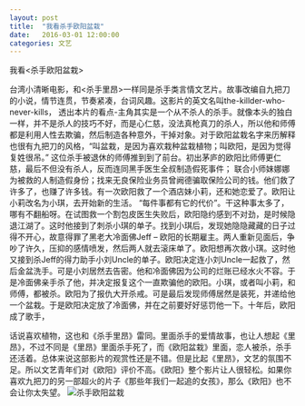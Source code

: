 ```yaml
---
layout: post
title:  "我看杀手欧阳盆栽"
date:   2016-03-01 12:00:00
categories: 文艺
---
```

<script src="//d3js.org/d3.v3.min.js" charset="utf-8"></script>

我看<杀手欧阳盆栽>

台湾小清晰电影，和<杀手里昂>一样同是杀手类言情文艺片。故事改编自九把刀的小说，情节连贯，节奏紧凑，台词风趣。这影片的英文名叫the-killder-who-never-kills， 透出本片的看点-主角其实是一个从不杀人的杀手。就像本头的独白一样，并不是杀人的技巧不好，而是心仁慈，没法真枪真刀的杀人，所以他和师傅都是利用人性去欺骗，然后制造各种意外，干掉对象。对于欧阳盆栽名字来历解释也很有九把刀的风格，“叫盆栽，是因为喜欢栽种盆栽植物；叫欧阳，是因为觉得复姓很吊。”  这位杀手被退休的师傅推到到了前台。初出茅庐的欧阳比师傅更仁慈，最后不但没有杀人，反而连同黑手医生全叔制造假死事件；<!--more--> 联合小师妹娜娜为被救的人制造假身份；找来无良保险业务员曾阙德骗取保险公司的钱。他们救了许多了，也赚了许多钱。有一次欧阳救了一个酒店妹小莉，还和她恋爱了。欧阳让小莉改名为小琪，去开始新的生活。 “每件事都有它的代价”。干这种事太多了，哪有不翻船呀。在试图救一个割包皮医生失败后，欧阳隐约感到不对劲，是时候隐退江湖了。这时他接到了刺杀小琪的单子。找到小琪后，发现她隐隐藏藏的日子过得不开心，故意得罪了黑老大冷面佛Jeff – 欧阳的长期雇主。两人重新见面后，争吵了许久，压抑的感情喷发，然后两人就去滚床单了。欧阳想再次救小琪。这时他又接到杀Jeff的得力助手小刘Uncle的单子。欧阳决定连小刘Uncle一起救了，然后金盆洗手。可是小刘居然去告密。他和冷面佛因为公司的烂账已经水火不容。于是冷面佛亲手杀了他，并决定报复这个一直欺骗他的欧阳。小琪，或者叫小莉，和师傅，都被杀。欧阳为了报仇大开杀戒。可是最后发现师傅居然是装死，并递给他一个盆栽。于是欧阳决定放了冷面佛，并在之前要好好惩罚他一下。十年后，欧阳成了歌手，

话说喜欢植物，这也和《杀手里昂》雷同。里面杀手的爱情故事，也让人想起《里昂》，不过不同是《里昂》里面杀手死了，而《欧阳盆栽》里面，恋人被杀，杀手还活着。总体来说这部影片的观赏性还是不错。但是比起《里昂》，文艺的氛围不足。所以文艺青年们对《欧阳》评价不高。《欧阳》整个影片让人很轻松。如果你喜欢九把刀的另一部超火的片子《那些年我们一起追的女孩》，那么《欧阳》也不会让你太失望。
![杀手欧阳盆栽](https://guanghuiz.files.wordpress.com/2014/01/70dbd-killer_who_never_kill.jpg)


